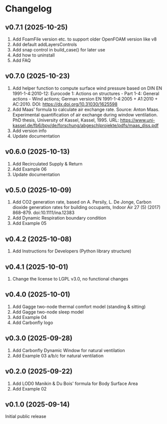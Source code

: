 # Changelog

## v0.7.1 (2025-10-25)

1. Add FoamFile version etc. to support older OpenFOAM version like v8
2. Add default addLayersControls
3. Add snap control in build_case() for later use
4. Add how to uninstall
5. Add FAQ

## v0.7.0 (2025-10-23)

1. Add helper function to compute surface wind pressure based on DIN EN 1991-1-4:2010-12: Eurocode 1: Actions on structures - Part 1-4: General actions - Wind actions; German version EN 1991-1-4:2005 + A1:2010 + AC:2010. DOI: https://dx.doi.org/10.31030/1625598
2. Add Maas' formula to calculate air exchange rate. Source: Anton Maas. Experimental quantification of air exchange during window ventilation. PhD thesis, University of Kassel, Kassel, 1995. URL: https://www.uni-kassel.de/fb6/bpy/de/forschung/abgeschlprojekte/pdfs/maas_diss.pdf
3. Add version info
4. Update documentation

## v0.6.0 (2025-10-13)

1. Add Recirculated Supply & Return
2. Add Example 06
3. Update documentation

## v0.5.0 (2025-10-09)

1. Add CO2 generation rate, based on A. Persily, L. De Jonge, Carbon dioxide generation rates for building occupants, Indoor Air 27 (5) (2017) 868–879. doi:10.1111/ina.12383
2. Add Dynamic Respiration boundary condition
3. Add Example 05

## v0.4.2 (2025-10-08)

1. Add Instructions for Developers (Python library structure)

## v0.4.1 (2025-10-01)

1. Change the license to LGPL v3.0, no functional changes

## v0.4.0 (2025-10-01)

1. Add Gagge two-node thermal comfort model (standing & sitting)
2. Add Gagge two-node sleep model
3. Add Example 04
4. Add Carbonfly logo

## v0.3.0 (2025-09-28)

1. Add Carbonfly Dynamic Window for natural ventilation
2. Add Example 03 a/b/c for natural ventilation

## v0.2.0 (2025-09-22)

1. Add LOD0 Manikin & Du Bois' formula for Body Surface Area
2. Add Example 02

## v0.1.0 (2025-09-14)

Initial public release
